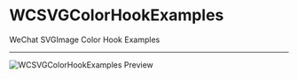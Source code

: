 # WCSVGColorHookExamples
 WeChat SVGImage Color Hook Examples

 ---
 ![WCSVGColorHookExamples Preview](https://img.ikstatic.cn/MTczNTIyNTQ1Mjg3NSMxMzcjcG5n.png)